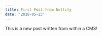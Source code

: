 ```yaml
---
title: First Post from Netlify
date: '2018-05-23'
---
```

This is a new post written from within a CMS!
